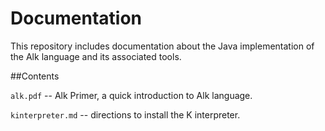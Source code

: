 # Documentation
This repository includes documentation about  the Java implementation of the Alk language and its associated tools.

##Contents

`alk.pdf` -- Alk Primer, a quick introduction to Alk language.

`kinterpreter.md` -- directions to install the K interpreter.
